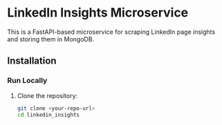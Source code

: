 # LinkedIn Insights Microservice

This is a FastAPI-based microservice for scraping LinkedIn page insights and storing them in MongoDB.

## Installation

### Run Locally

1. Clone the repository:
   ```sh
   git clone <your-repo-url>
   cd linkedin_insights
